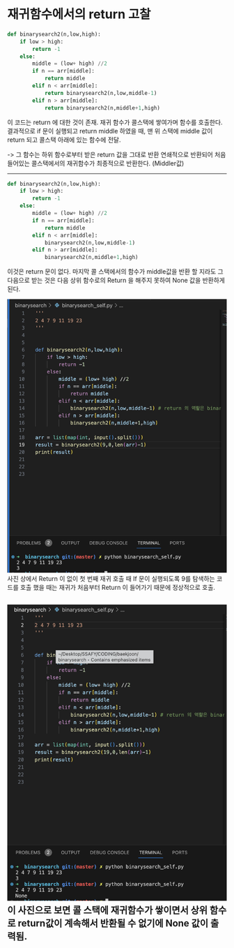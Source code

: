 # 재귀함수에서의 return 고찰


```python
def binarysearch2(n,low,high):
    if low > high:
        return -1
    else:
        middle = (low+ high) //2
        if n == arr[middle]:
            return middle
        elif n < arr[middle]:
            return binarysearch2(n,low,middle-1) 
        elif n > arr[middle]:
            return binarysearch2(n,middle+1,high)

```
이 코드는 return 에 대한 것이 존재. 재귀 함수가 콜스택에 쌓여가며 함수를 호출한다. 결과적으로 if 문이 실행되고 return middle 하였을 때, 맨 위 스택에 middle 값이 return 되고 콜스택 아래에 있는 함수에 전달.

-> 그 함수는 하위 함수로부터 받은 return 값을 그대로 반환 
연쇄적으로 반환되어 처음 들어있는 콜스택에서의 재귀함수가 최종적으로 반환한다. (Middler값)



---
```python
def binarysearch2(n,low,high):
    if low > high:
        return -1
    else:
        middle = (low+ high) //2
        if n == arr[middle]:
            return middle
        elif n < arr[middle]:
            binarysearch2(n,low,middle-1) 
        elif n > arr[middle]:
            binarysearch2(n,middle+1,high)
```
이것은 return 문이 없다. 마지막 콜 스택에서의 함수가 middle값을 반환 할 지라도 그 다음으로 받는 것은 다음 상위 함수로의 Return 을 해주지 못하여 None 값을 반환하게 된다. 


![alt text](image.png)
사진 상에서 Return 이 없이 첫 번째 재귀 호출 때 If 문이 실행되도록 9를 탐색하는 코드를 호출 했을 때는 재귀가 처음부터 Return 이 들어가기 때문에 정상적으로 호출.

![alt text](image-1.png)
이 사진으로 보면 콜 스택에 재귀함수가 쌓이면서 상위 함수로 return값이 계속해서 반환될 수 없기에 None 값이 출력됨.
---